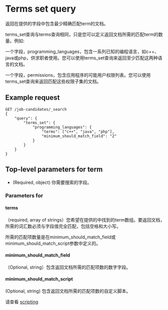 # Terms set query
返回在提供的字段中包含最少精确匹配term的文档。

terms_set查询与terms查询相同，只是您可以定义返回文档所需的匹配term的数量。例如:

一个字段，programming_languages，包含一系列已知的编程语言，如c++、java或php，供求职者使用。您可以使用terms_set查询来返回至少匹配这两种语言的文档。

一个字段，permissions，包含应用程序的可能用户权限列表。您可以使用terms_set查询来返回匹配这些权限子集的文档。

## Example request
```
GET /job-candidates/_search
{
    "query": {
        "terms_set": {
            "programming_languages": {
                "terms": ["c++", "java", "php"],
                "minimum_should_match_field": "2"
            }
        }
    }
}
```


## Top-level parameters for term
* <field> (Required, object) 你需要搜索的字段。


### Parameters for <field>
#### terms
（required, array of strings）您希望在提供的<field>中找到的term数组。要返回文档，所需的词汇数必须与字段值完全匹配，包括空格和大小写。

所需的匹配项数量是在minimum_should_match_field或minimum_should_match_script参数中定义的。

#### minimum_should_match_field 
（Optional, string）包含返回文档所需的匹配项数的数字字段。

#### minimum_should_match_script
(Optional, string) 包含返回文档所需的匹配项数的自定义脚本。

请查看 [scripting](https://www.elastic.co/guide/en/elasticsearch/reference/current/modules-scripting.html)